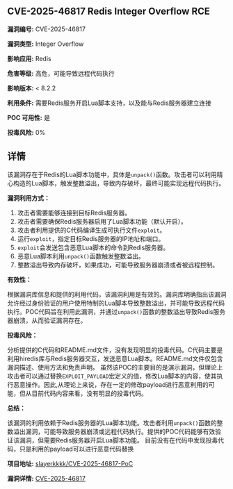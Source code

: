 ## CVE-2025-46817 Redis Integer Overflow RCE

**漏洞编号:** CVE-2025-46817

**漏洞类型:** Integer Overflow

**影响应用:** Redis

**危害等级:** 高危，可能导致远程代码执行

**影响版本:** < 8.2.2

**利用条件:** 需要Redis服务开启Lua脚本支持，以及能与Redis服务器建立连接

**POC 可用性:** 是

**投毒风险:** 0%

## 详情

该漏洞存在于Redis的Lua脚本功能中，具体是`unpack()`函数。攻击者可以利用精心构造的Lua脚本，触发整数溢出，导致内存破坏，最终可能实现远程代码执行。

**漏洞利用方式：**

1.  攻击者需要能够连接到目标Redis服务器。
2.  攻击者需要确保Redis服务器启用了Lua脚本功能（默认开启）。
3.  攻击者利用提供的C代码编译生成可执行文件`exploit`。
4.  运行`exploit`，指定目标Redis服务器的IP地址和端口。
5.  `exploit`会发送包含恶意Lua脚本的命令到Redis服务器。
6.  恶意Lua脚本利用`unpack()`函数触发整数溢出。
7.  整数溢出导致内存破坏，如果成功，可能导致服务器崩溃或者被远程控制。

**有效性：**

根据漏洞库信息和提供的利用代码，该漏洞利用是有效的。漏洞库明确指出该漏洞允许经过身份验证的用户使用特制的Lua脚本导致整数溢出，并可能导致远程代码执行。POC代码旨在利用此漏洞，并通过`unpack()`函数的整数溢出导致Redis服务器崩溃，从而验证漏洞存在。

**投毒风险：**

分析提供的C代码和README.md文件，没有发现明显的投毒代码。C代码主要是利用hiredis库与Redis服务器交互，发送恶意Lua脚本。README.md文件仅包含漏洞描述、使用方法和免责声明。 虽然该POC的主要目的是演示漏洞，但理论上攻击者可以通过替换`EXPLOIT_PAYLOAD`宏定义的值，修改Lua脚本的内容，使其执行恶意操作。因此,从理论上来说，存在一定的修改payload进行恶意利用的可能，但从目前代码内容来看，没有明显的投毒代码。

**总结：**

该漏洞的利用依赖于Redis服务器的Lua脚本功能。攻击者利用`unpack()`函数的整数溢出漏洞，可能导致服务器崩溃或远程代码执行。提供的POC代码能够有效验证该漏洞，但需要Redis服务器开启Lua脚本功能。 目前没有在代码中发现投毒代码，只是利用的payload可以进行恶意代码替换

**项目地址:** [slayerkkkk/CVE-2025-46817-PoC](https://github.com/slayerkkkk/CVE-2025-46817-PoC)

**漏洞详情:** [CVE-2025-46817](https://nvd.nist.gov/vuln/detail/CVE-2025-46817)